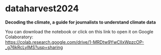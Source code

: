 # dataharvest2024
**Decoding the climate, a guide for journalists to understand climate data**

You can download the notebook or click on this link to open it on Google Colaboratory:  
https://colab.research.google.com/drive/1-MRDtw9YwClIxWpzcOP-_g76kRcLyIMS?usp=sharing
